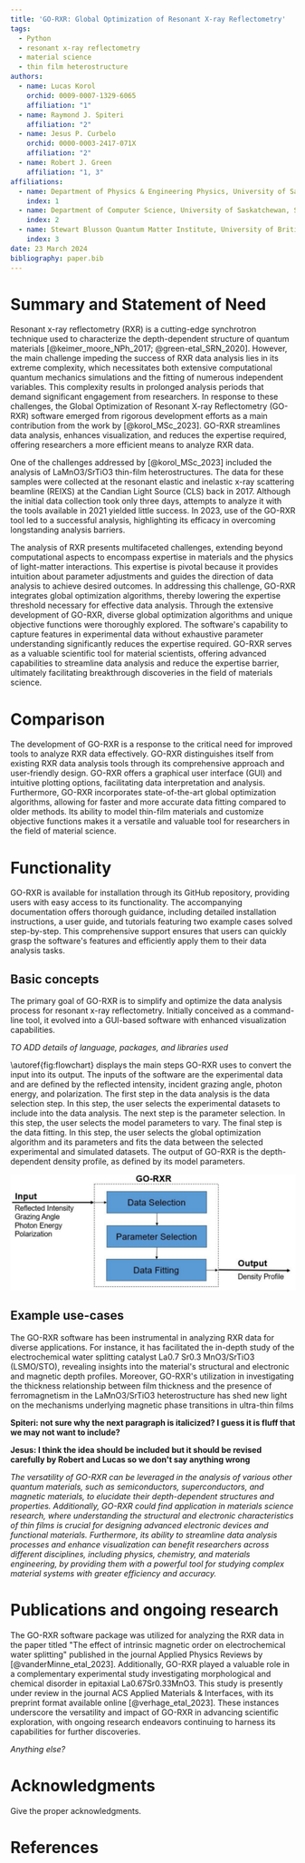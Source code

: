 ```yaml
---
title: 'GO-RXR: Global Optimization of Resonant X-ray Reflectometry'
tags:
  - Python
  - resonant x-ray reflectometry
  - material science
  - thin film heterostructure
authors:
  - name: Lucas Korol
    orchid: 0009-0007-1329-6065
    affiliation: "1"
  - name: Raymond J. Spiteri
    affiliation: "2"
  - name: Jesus P. Curbelo
    orchid: 0000-0003-2417-071X
    affiliation: "2"
  - name: Robert J. Green
    affiliation: "1, 3"
affiliations:
  - name: Department of Physics & Engineering Physics, University of Saskatchewan, Saskatoon, Canada S7N 5E2
    index: 1
  - name: Department of Computer Science, University of Saskatchewan, Saskatoon, Canada S7N 5E2
    index: 2
  - name: Stewart Blusson Quantum Matter Institute, University of British Columbia, Vancouver, Canada V6T 1Z1 
    index: 3
date: 23 March 2024
bibliography: paper.bib
---
```


# Summary and Statement of Need

Resonant x-ray reflectometry (RXR) is a cutting-edge synchrotron technique used to characterize the depth-dependent structure of quantum materials [@keimer_moore_NPh_2017; @green-etal_SRN_2020]. However, the main challenge impeding the success of RXR data analysis lies in its extreme complexity, which necessitates both extensive computational quantum mechanics simulations and the fitting of numerous independent variables. This complexity results in prolonged analysis periods that demand significant engagement from researchers. In response to these challenges, the Global Optimization of Resonant X-ray Reflectometry (GO-RXR) software emerged from rigorous development efforts as a main contribution from the work by [@korol_MSc_2023]. GO-RXR streamlines data analysis, enhances visualization, and reduces the expertise required, offering researchers a more efficient means to analyze RXR data. 

One of the challenges addressed by [@korol_MSc_2023] included the analysis of LaMnO3/SrTiO3 thin-film heterostructures. The data for these samples were collected at the resonant elastic and inelastic x-ray scattering beamline (REIXS) at the Candian Light Source (CLS) back in 2017. Although the initial data collection took only three days, attempts to analyze it with the tools available in 2021 yielded little success. In 2023, use of the GO-RXR tool led to a successful analysis, highlighting its efficacy in overcoming longstanding analysis barriers.

The analysis of RXR presents multifaceted challenges, extending beyond computational aspects to encompass expertise in materials and the physics of light-matter interactions. This expertise is pivotal because it provides intuition about parameter adjustments and guides the direction of data analysis to achieve desired outcomes. In addressing this challenge, GO-RXR integrates global optimization algorithms, thereby lowering the expertise threshold necessary for effective data analysis. Through the extensive development of GO-RXR, diverse global optimization algorithms and unique objective functions were thoroughly explored. The software's capability to capture features in experimental data without exhaustive parameter understanding significantly reduces the expertise required. GO-RXR serves as a valuable scientific tool for material scientists, offering advanced capabilities to streamline data analysis and reduce the expertise barrier, ultimately facilitating breakthrough discoveries in the field of materials science.

# Comparison

The development of GO-RXR is a response to the critical need for improved tools to analyze RXR data effectively. GO-RXR distinguishes itself from existing RXR data analysis tools through its comprehensive approach and user-friendly design. GO-RXR offers a graphical user interface (GUI) and intuitive plotting options, facilitating data interpretation and analysis. Furthermore, GO-RXR incorporates state-of-the-art global optimization algorithms, allowing for faster and more accurate data fitting compared to older methods. Its ability to model thin-film materials and customize objective functions makes it a versatile and valuable tool for researchers in the field of material science.

# Functionality

GO-RXR is available for installation through its GitHub repository, providing users with easy access to its functionality. The accompanying documentation offers thorough guidance, including detailed installation instructions, a user guide, and tutorials featuring two example cases solved step-by-step. This comprehensive support ensures that users can quickly grasp the software's features and efficiently apply them to their data analysis tasks.

## Basic concepts

The primary goal of GO-RXR is to simplify and optimize the data analysis process for resonant x-ray reflectometry. Initially conceived as a command-line tool, it evolved into a GUI-based software with enhanced visualization capabilities.

*TO ADD details of language, packages, and libraries used*

\autoref{fig:flowchart} displays the main steps GO-RXR uses to convert the input into its output. The inputs of the software are the experimental data and are defined by the reflected intensity, incident grazing angle, photon energy, and polarization. The first step in the data analysis is the data selection step. In this step, the user selects the experimental datasets to include into the data analysis. The next step is the parameter selection. In this step, the user selects the model parameters to vary. The final step is the data fitting. In this step, the user selects the global optimization algorithm and its parameters and fits the data between the selected experimental and simulated datasets. The output of GO-RXR is the depth-dependent density profile, as defined by its model parameters.

![Flowchart of GO-RXR. The flowchart illustrates the path the software uses to take the experimental data and convert it into a depth-dependent density profile defined by its parameters.\label{fig:flowchart}](../FIGURES/go-rxr-flowchart.png)


## Example use-cases

The GO-RXR software has been instrumental in analyzing RXR data for diverse applications. For instance, it has facilitated the in-depth study of the electrochemical water splitting catalyst La0.7 Sr0.3 MnO3/SrTiO3 (LSMO/STO), revealing insights into the material's structural and electronic and magnetic depth profiles. Moreover, GO-RXR's utilization in investigating the thickness relationship between film thickness and the presence of ferromagnetism in the LaMnO3/SrTiO3 heterostructure has shed new light on the mechanisms underlying magnetic phase transitions in ultra-thin films

**Spiteri: not sure why the next paragraph is italicized? I guess it is fluff that we may not want to include?** 

**Jesus: I think the idea should be included but it should be revised carefully by Robert and Lucas so we don't say anything wrong**

*The versatility of GO-RXR can be leveraged in the analysis of various other quantum materials, such as semiconductors, superconductors, and magnetic materials, to elucidate their depth-dependent structures and properties. Additionally, GO-RXR could find application in materials science research, where understanding the structural and electronic characteristics of thin films is crucial for designing advanced electronic devices and functional materials. Furthermore, its ability to streamline data analysis processes and enhance visualization can benefit researchers across different disciplines, including physics, chemistry, and materials engineering, by providing them with a powerful tool for studying complex material systems with greater efficiency and accuracy.*


# Publications and ongoing research

The GO-RXR software package was utilized for analyzing the RXR data in the paper titled "The effect of intrinsic magnetic order on electrochemical water splitting" published in the journal Applied Physics Reviews by [@vanderMinne_etal_2023]. Additionally, GO-RXR played a valuable role in a complementary experimental study investigating morphological and chemical disorder in epitaxial La0.67Sr0.33MnO3. This study is presently under review in the journal ACS Applied Materials & Interfaces, with its preprint format available online [@verhage_etal_2023]. These instances underscore the versatility and impact of GO-RXR in advancing scientific exploration, with ongoing research endeavors continuing to harness its capabilities for further discoveries.


*Anything else?*

# Acknowledgments

Give the proper acknowledgments.

# References
